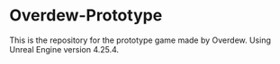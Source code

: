 # Overdew-Prototype
This is the repository for the prototype game made by Overdew. Using Unreal Engine version 4.25.4.
